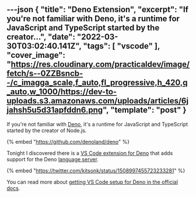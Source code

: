 ---json
{
  "title": "Deno Extension",
  "excerpt": "If you're not familiar with Deno, it's a runtime for JavaScript and TypeScript started by the creator...",
  "date": "2022-03-30T03:02:40.141Z",
  "tags": [
    "vscode"
  ],
  "cover_image": "https://res.cloudinary.com/practicaldev/image/fetch/s--0ZZBsncb--/c_imagga_scale,f_auto,fl_progressive,h_420,q_auto,w_1000/https://dev-to-uploads.s3.amazonaws.com/uploads/articles/6jjahsh5u5d31apfddn6.png",
  "template": "post"
}
---
If you're not familiar with [Deno](https://deno.land/), it's a runtime for JavaScript and TypeScript started by the creator of Node.js.

{% embed "https://github.com/denoland/deno" %}

Tonight I discovered there is a [VS Code extension for Deno](https://marketplace.visualstudio.com/items?itemName=denoland.vscode-deno) that adds support for the Deno [language server](https://code.visualstudio.com/api/language-extensions/language-server-extension-guide).

{% embed "https://twitter.com/kitsonk/status/1508997455723233281" %}

You can read more about [getting VS Code setup for Deno in the official docs](https://deno.land/manual/vscode_deno).
